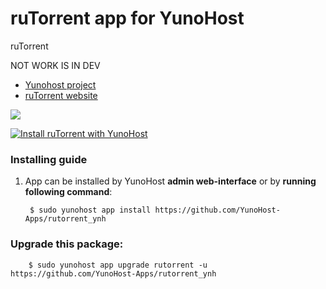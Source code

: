 # ruTorrent app for YunoHost
ruTorrent

NOT WORK IS IN DEV

- [Yunohost project](https://yunohost.org)
- [ruTorrent website](https://framalibre.org/content/rutorrent)

![](https://framalibre.org/sites/default/files/styles/thumbnail/public/leslogos/rutorrent-logo.png?itok=xuwyNXFB)


[![Install ruTorrent with YunoHost](https://install-app.yunohost.org/install-with-yunohost.png)](https://install-app.yunohost.org/?app=rutorrent)

### Installing guide

 1. App can be installed by YunoHost **admin web-interface** or by **running following command**:

         $ sudo yunohost app install https://github.com/YunoHost-Apps/rutorrent_ynh

 
### Upgrade this package:

        $ sudo yunohost app upgrade rutorrent -u https://github.com/YunoHost-Apps/rutorrent_ynh

